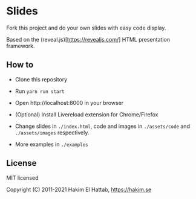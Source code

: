 # Slides

Fork this project and do your own slides with easy code display.

Based on the (reveal.js)[https://revealjs.com/] HTML presentation framework.

## How to

- Clone this repository

- Run ```yarn run start```

- Open http://localhost:8000 in your browser

- (Optional) Install Livereload extension for Chrome/Firefox

- Change slides in ```./index.html```, code and images in ```./assets/code``` and ```./assets/images``` respectively.

- More examples in ```./examples```

## License

MIT licensed

Copyright (C) 2011-2021 Hakim El Hattab, https://hakim.se

